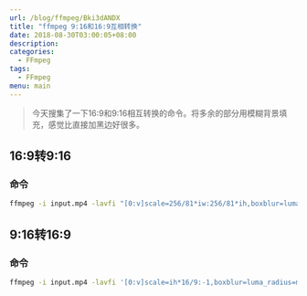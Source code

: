 ```yaml
---
url: /blog/ffmpeg/Bki3dANDX
title: "ffmpeg 9:16和16:9互相转换"
date: 2018-08-30T03:00:05+08:00
description:
categories:
  - FFmpeg
tags:
  - FFmpeg
menu: main
---
```


> ​今天搜集了一下16:9和9:16相互转换的命令。将多余的部分用模糊背景填充，感觉比直接加黑边好很多。

## 16:9转9:16

### 命令

```bash
ffmpeg -i input.mp4 -lavfi "[0:v]scale=256/81*iw:256/81*ih,boxblur=luma_radius=min(h\,w)/40:luma_power=3:chroma_radius=min(cw\,ch)/40:chroma_power=1[bg];[bg][0:v]overlay=(W-w)/2:(H-h)/2,setsar=1,crop=w=iw*81/256"  output.mp4

```

## 9:16转16:9

### 命令

```bash
ffmpeg -i input.mp4 -lavfi '[0:v]scale=ih*16/9:-1,boxblur=luma_radius=min(h\,w)/20:luma_power=1:chroma_radius=min(cw\,ch)/20:chroma_power=1[bg];[bg][0:v]overlay=(W-w)/2:(H-h)/2,crop=h=iw*9/16' -vb 800K output.mp4

```